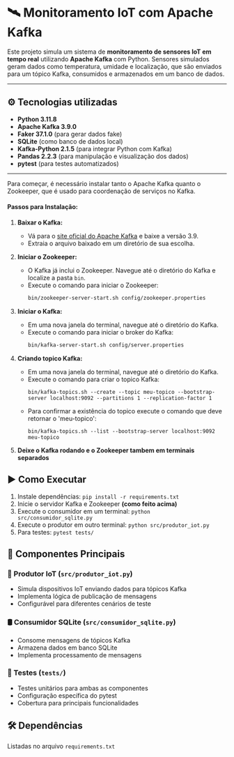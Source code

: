 # 🛰️ Monitoramento IoT com Apache Kafka

Este projeto simula um sistema de **monitoramento de sensores IoT em tempo real** utilizando **Apache Kafka** com Python. Sensores simulados geram dados como temperatura, umidade e localização, que são enviados para um tópico Kafka, consumidos e armazenados em um banco de dados.

---

## ⚙️ Tecnologias utilizadas

- **Python 3.11.8**
- **Apache Kafka 3.9.0**
- **Faker 37.1.0** (para gerar dados fake)
- **SQLite** (como banco de dados local)
- **Kafka-Python 2.1.5** (para integrar Python com Kafka)
- **Pandas 2.2.3** (para manipulação e visualização dos dados)
- **pytest** (para testes automatizados)

---

Para começar, é necessário instalar tanto o Apache Kafka quanto o Zookeeper, que é usado para coordenação de serviços no Kafka.

#### Passos para Instalação:

1. **Baixar o Kafka:**
   - Vá para o [site oficial do Apache Kafka](https://kafka.apache.org/downloads) e baixe a versão 3.9.
   - Extraia o arquivo baixado em um diretório de sua escolha.

2. **Iniciar o Zookeeper:**
   - O Kafka já inclui o Zookeeper. Navegue até o diretório do Kafka e localize a pasta `bin`.
   - Execute o comando para iniciar o Zookeeper:
     ```sh
     bin/zookeeper-server-start.sh config/zookeeper.properties
     ```

3. **Iniciar o Kafka:**
   - Em uma nova janela do terminal, navegue até o diretório do Kafka.
   - Execute o comando para iniciar o broker do Kafka:
     ```sh
     bin/kafka-server-start.sh config/server.properties
     ```
4. **Criando topico Kafka:**
   - Em uma nova janela do terminal, navegue até o diretório do Kafka.
   - Execute o comando para criar o topico Kafka:
     ```
     bin/kafka-topics.sh --create --topic meu-topico --bootstrap-server localhost:9092 --partitions 1 --replication-factor 1
     ```
   - Para confirmar a existência do topico execute o comando que deve retornar o 'meu-topico':
     ```
     bin/kafka-topics.sh --list --bootstrap-server localhost:9092
     meu-topico
     ```
5. **Deixe o Kafka rodando e o Zookeeper tambem em terminais separados**

## ▶️ Como Executar
1. Instale dependências: `pip install -r requirements.txt`
2. Inicie o servidor Kafka e Zookeeper **(como feito acima)**
3. Execute o consumidor em um terminal: `python src/consumidor_sqlite.py`
4. Execute o produtor em outro terminal: `python src/produtor_iot.py`
5. Para testes: `pytest tests/`

## 🧩 Componentes Principais

### 🔄 Produtor IoT (`src/produtor_iot.py`)
- Simula dispositivos IoT enviando dados para tópicos Kafka
- Implementa lógica de publicação de mensagens
- Configurável para diferentes cenários de teste

### 🛢️ Consumidor SQLite (`src/consumidor_sqlite.py`)
- Consome mensagens de tópicos Kafka
- Armazena dados em banco SQLite
- Implementa processamento de mensagens

### 🧪 Testes (`tests/`)
- Testes unitários para ambas as componentes
- Configuração específica do pytest
- Cobertura para principais funcionalidades

## 🛠️ Dependências
Listadas no arquivo `requirements.txt`
